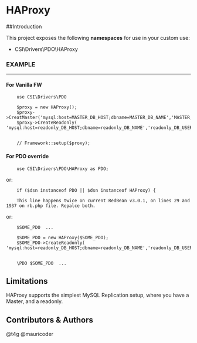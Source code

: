 HAProxy
=============


##Introduction

This project exposes the following **namespaces** for use in your custom use:
* CSI\Drivers\PDO\HAProxy



### EXAMPLE
-------

#### For Vanilla FW


    	use CSI\Drivers\PDO

    	$proxy = new HAProxy();
    	$proxy->CreatMaster('mysql:host=MASTER_DB_HOST;dbname=MASTER_DB_NAME','MASTER_DB_USER','MASTER_DB_PASSWORD');
    	$proxy->CreateReadonly( 'mysql:host=readonly_DB_HOST;dbname=readonly_DB_NAME','readonly_DB_USER','readonly_DB_PASSWORD');


    	// Framework::setup($proxy);


#### For PDO override


    	use CSI\Drivers\PDO\HAProxy as PDO;

or:

    	if ($dsn instanceof PDO || $dsn instanceof HAProxy) {

    	This line happens twice on current RedBean v3.0.1, on lines 29 and 1937 on rb.php file. Repalce both.

or:


    	$SOME_PDO  ...

    	$SOME_PDO = new HAProxy($SOME_PDO);
    	$SOME_PDO->CreateReadonly( 'mysql:host=readonly_DB_HOST;dbname=readonly_DB_NAME','readonly_DB_USER','readonly_DB_PASSWORD');


    	\PDO $SOME_PDO  ...




Limitations
-----------

HAProxy supports the simplest MySQL Replication setup, where you have a Master, and a readonly.



Contributors & Authors
-----------
@t4g
@mauricoder

